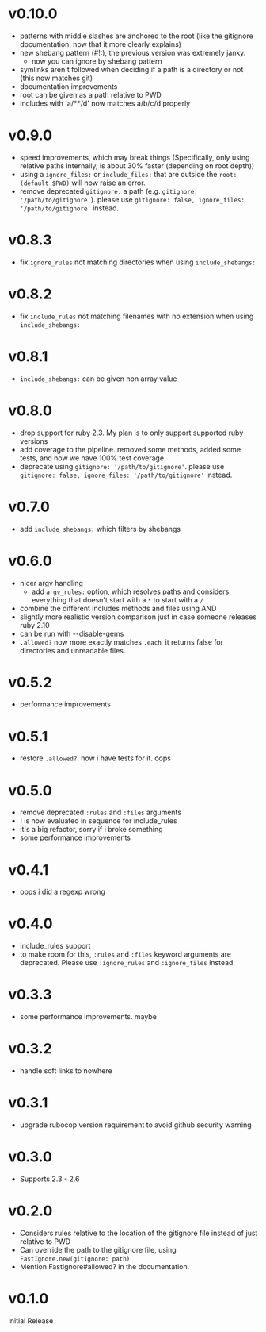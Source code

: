 # v0.10.0
- patterns with middle slashes are anchored to the root (like the gitignore documentation, now that it more clearly explains)
- new shebang pattern (#!:), the previous version was extremely janky.
  - now you can ignore by shebang pattern
- symlinks aren't followed when deciding if a path is a directory or not (this now matches git)
- documentation improvements
- root can be given as a path relative to PWD
- includes with 'a/**/d' now matches a/b/c/d properly

# v0.9.0
- speed improvements, which may break things (Specifically, only using relative paths internally, is about 30% faster (depending on root depth))
- using a `ignore_files:` or `include_files:` that are outside the `root: (default $PWD)` will now raise an error.
- remove deprecated `gitignore:` a path (e.g. `gitignore: '/path/to/gitignore'`). please use `gitignore: false, ignore_files: '/path/to/gitignore'` instead.

# v0.8.3
- fix `ignore_rules` not matching directories when using `include_shebangs:`

# v0.8.2
- fix `include_rules` not matching filenames with no extension when using `include_shebangs:`

# v0.8.1
- `include_shebangs:` can be given non array value

# v0.8.0
- drop support for ruby 2.3. My plan is to only support supported ruby versions
- add coverage to the pipeline. removed some methods, added some tests, and now we have 100% test coverage
- deprecate using `gitignore: '/path/to/gitignore'`. please use `gitignore: false, ignore_files: '/path/to/gitignore'` instead.

# v0.7.0
- add `include_shebangs:` which filters by shebangs

# v0.6.0
- nicer argv handling
  - add `argv_rules:` option, which resolves paths and considers everything that doesn't start with a `*` to start with a `/`
- combine the different includes methods and files using AND
- slightly more realistic version comparison just in case someone releases ruby 2.10
- can be run with --disable-gems
- `.allowed?` now more exactly matches `.each`, it returns false for directories and unreadable files.

# v0.5.2
- performance improvements

# v0.5.1
- restore `.allowed?`. now i have tests for it. oops

# v0.5.0
- remove deprecated `:rules` and `:files` arguments
- ! is now evaluated in sequence for include_rules
- it's a big refactor, sorry if i broke something
- some performance improvements

# v0.4.1
- oops i did a regexp wrong

# v0.4.0
- include_rules support
- to make room for this, `:rules` and `:files` keyword arguments are deprecated.
  Please use `:ignore_rules` and `:ignore_files` instead.

# v0.3.3
- some performance improvements. maybe

# v0.3.2
- handle soft links to nowhere

# v0.3.1
- upgrade rubocop version requirement to avoid github security warning

# v0.3.0
- Supports 2.3 - 2.6

# v0.2.0
- Considers rules relative to the location of the gitignore file instead of just relative to PWD
- Can override the path to the gitignore file, using `FastIgnore.new(gitignore: path)`
- Mention FastIgnore#allowed? in the documentation.

# v0.1.0
Initial Release
